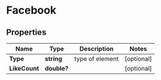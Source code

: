 # Facebook


## Properties

| Name | Type | Description | Notes |
|------------ | ------------- | ------------- | -------------|
**Type** | **string** | type of element |[optional]|
**LikeCount** | **double?** |  |[optional]|
